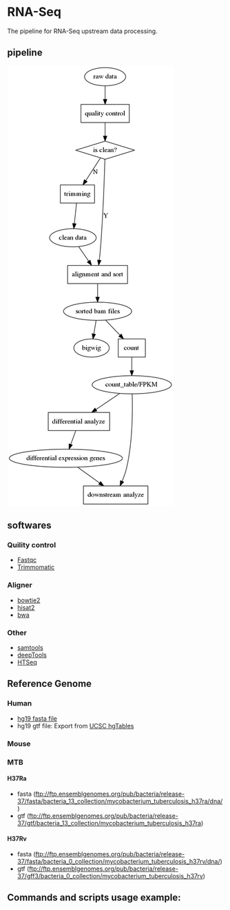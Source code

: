 RNA-Seq
=======

The pipeline for RNA-Seq upstream data processing.

## pipeline
![pipeline](./pipeline.png)

## softwares

### Quility control

* [Fastqc](https://www.bioinformatics.babraham.ac.uk/projects/fastqc/)
* [Trimmomatic](http://www.usadellab.org/cms/?page=trimmomatic)

### Aligner

* [bowtie2](http://bowtie-bio.sourceforge.net/bowtie2/index.shtml)
* [hisat2](https://ccb.jhu.edu/software/hisat2/index.shtml)
* [bwa](http://bio-bwa.sourceforge.net/)

### Other

* [samtools](http://samtools.sourceforge.net/)
* [deepTools](https://deeptools.readthedocs.io/en/latest/)
* [HTSeq](https://htseq.readthedocs.io/en/release_0.9.1/overview.html)

## Reference Genome

### Human
* [hg19 fasta file](http://hgdownload.cse.ucsc.edu/goldenpath/hg19/chromosomes/)
* hg19 gtf file: Export from [UCSC hgTables](http://genome.ucsc.edu/cgi-bin/hgTables)

### Mouse

### MTB

#### H37Ra
* fasta (ftp://ftp.ensemblgenomes.org/pub/bacteria/release-37/fasta/bacteria_13_collection/mycobacterium_tuberculosis_h37ra/dna/)
* gtf (ftp://ftp.ensemblgenomes.org/pub/bacteria/release-37/gtf/bacteria_13_collection/mycobacterium_tuberculosis_h37ra)

#### H37Rv
* fasta (ftp://ftp.ensemblgenomes.org/pub/bacteria/release-37/fasta/bacteria_0_collection/mycobacterium_tuberculosis_h37rv/dna/)
* gtf (ftp://ftp.ensemblgenomes.org/pub/bacteria/release-37/gff3/bacteria_0_collection/mycobacterium_tuberculosis_h37rv)

## Commands and scripts usage example:

```bash

```
